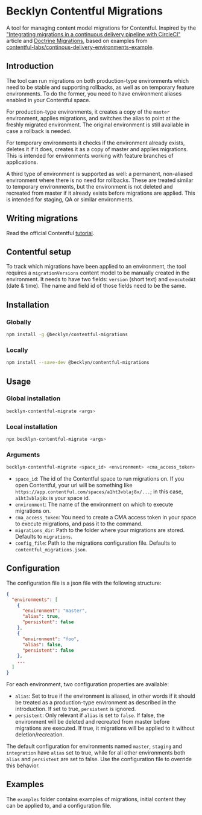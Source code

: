 # Becklyn Contentful Migrations

A tool for managing content model migrations for Contentful. Inspired by the 
["Integrating migrations in a continuous delivery pipeline with CircleCI"](https://www.contentful.com/developers/docs/tutorials/general/continuous-integration-with-circleci/)
article and [Doctrine Migrations](https://github.com/doctrine/migrations), based on examples from  
[contentful-labs/continous-delivery-environments-example](https://github.com/contentful-labs/continous-delivery-environments-example). 

## Introduction

The tool can run migrations on both production-type environments which need to be stable and supporting rollbacks, as
well as on temporary feature environments. To do the former, you need to have environment aliases enabled in your Contentful space.

For production-type environments, it creates a copy of the `master` environment, applies migrations, and switches the alias to
point at the freshly migrated environment. The original environment is still available in case a rollback is needed.

For temporary environments it checks if the environment already exists, deletes it if it does, creates it
as a copy of master and applies migrations. This is intended for environments working with feature branches of applications.

A third type of environment is supported as well: a permanent, non-aliased environment where there is no need for rollbacks.
These are treated similar to temporary environments, but the environment is not deleted and recreated from master if it
already exists before migrations are applied. This is intended for staging, QA or similar environments.

## Writing migrations

Read the official Contentful [tutorial](https://www.contentful.com/developers/docs/tutorials/cli/scripting-migrations/).

## Contentful setup

To track which migrations have been applied to an environment, the tool requires a `migrationVersions` content model to be
manually created in the environment. It needs to have two fields: `version` (short text) and `executedAt` (date & time).
The name and field id of those fields need to be the same.

## Installation

### Globally

```bash
npm install -g @becklyn/contentful-migrations
```


### Locally

```bash
npm install --save-dev @becklyn/contentful-migrations
```

## Usage

### Global installation 

```bash
becklyn-contentful-migrate <args>
```

### Local installation

```bash
npx becklyn-contentful-migrate <args>
```


### Arguments

```bash
becklyn-contentful-migrate <space_id> <environment> <cma_access_token> [migrations_dir] [config_file]
```

* `space_id`: The id of the Contentful space to run migrations on. If you open Contentful, your url will be something like `https://app.contentful.com/spaces/a1ht3vblaj8x/...`; in this case, `a1ht3vblaj8x` is your space id.
* `environment`: The name of the environment on which to execute migrations on.
* `cma_access_token`: You need to create a CMA access token in your space to execute migrations, and pass it to the command.
* `migrations_dir`: Path to the folder where your migrations are stored. Defaults to `migrations`.
* `config_file`: Path to the migrations configuration file. Defaults to `contentful_migrations.json`.

## Configuration

The configuration file is a json file with the following structure:

```json
{
  "environments": [
    {
      "environment": "master",
      "alias": true,
      "persistent": false
    },
    {
      "environment": "foo",
      "alias": false,
      "persistent": false
    },
    ...
  ]
}
```

For each environment, two configuration properties are available:

* `alias`: Set to true if the environment is aliased, in other words if it should be treated as a production-type environment as described in the introduction. If set to true, `persistent` is ignored.
* `persistent`: Only relevant if `alias` is set to `false`. If false, the environment will be deleted and recreated from master before migrations are executed. If true, it migrations will be applied to it without deletion/recreation.  

The default configuration for environments named `master`, `staging` and `integration` have `alias` set to true, while for all other environments both `alias` and `persistent` are set to false. Use the configuration file to override this behavior.

## Examples
The `examples` folder contains examples of migrations, initial content they can be applied to, and a configuration file.